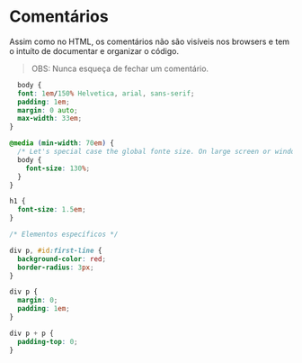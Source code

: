 # Comentários

Assim como no HTML, os comentários não são visíveis nos browsers e tem o intuíto de documentar e organizar o código.

> OBS: Nunca esqueça de fechar um comentário.

```CSS
  body {
  font: 1em/150% Helvetica, arial, sans-serif;
  padding: 1em;
  margin: 0 auto;
  max-width: 33em;
}

@media (min-width: 70em) {
  /* Let's special case the global fonte size. On large screen or window, we increase the font size for better readability. */
  body {
    font-size: 130%;
  }
}

h1 {
  font-size: 1.5em;
}

/* Elementos específicos */

div p, #id:first-line {
  background-color: red;
  border-radius: 3px;
}

div p {
  margin: 0;
  padding: 1em;
}

div p + p {
  padding-top: 0;
}
```
